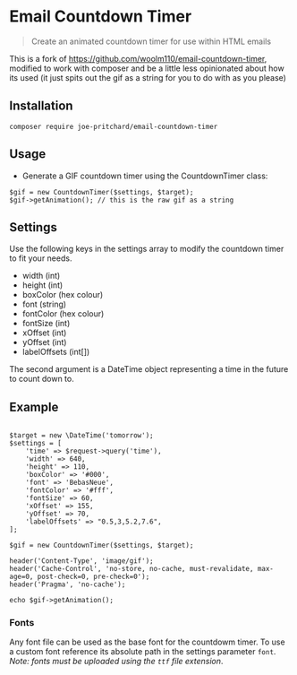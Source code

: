 # Email Countdown Timer

> Create an animated countdown timer for use within HTML emails

This is a fork of https://github.com/woolm110/email-countdown-timer, modified to work with composer and be 
a little less opinionated about how its used (it just spits out the gif as a string for you to do with as you please) 

## Installation
`composer require joe-pritchard/email-countdown-timer`

## Usage
- Generate a GIF countdown timer using the CountdownTimer class:
```$php
$gif = new CountdownTimer($settings, $target);
$gif->getAnimation(); // this is the raw gif as a string
```

## Settings

Use the following keys in the settings array to modify the countdown timer to fit your needs. 
- width (int)
- height (int)
- boxColor (hex colour)
- font (string)
- fontColor (hex colour)
- fontSize (int)
- xOffset (int)
- yOffset (int)
- labelOffsets (int[])

The second argument is a DateTime object representing a time in the future to count down to.

## Example

```$php

$target = new \DateTime('tomorrow');
$settings = [
    'time' => $request->query('time'),
    'width' => 640,
    'height' => 110,
    'boxColor' => '#000',
    'font' => 'BebasNeue',
    'fontColor' => '#fff',
    'fontSize' => 60,
    'xOffset' => 155,
    'yOffset' => 70,
    'labelOffsets' => "0.5,3,5.2,7.6",
];

$gif = new CountdownTimer($settings, $target);

header('Content-Type', 'image/gif');
header('Cache-Control', 'no-store, no-cache, must-revalidate, max-age=0, post-check=0, pre-check=0');
header('Pragma', 'no-cache');

echo $gif->getAnimation();
```

### Fonts

Any font file can be used as the base font for the countdowm timer. To use a custom font reference its absolute path in the settings parameter `font`. *Note: fonts must be uploaded using the `ttf` file extension*.

